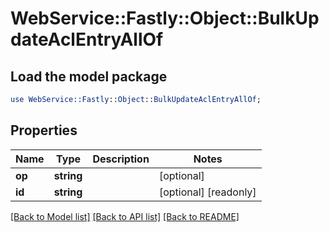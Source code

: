 # WebService::Fastly::Object::BulkUpdateAclEntryAllOf

## Load the model package
```perl
use WebService::Fastly::Object::BulkUpdateAclEntryAllOf;
```

## Properties
Name | Type | Description | Notes
------------ | ------------- | ------------- | -------------
**op** | **string** |  | [optional] 
**id** | **string** |  | [optional] [readonly] 

[[Back to Model list]](../README.md#documentation-for-models) [[Back to API list]](../README.md#documentation-for-api-endpoints) [[Back to README]](../README.md)


